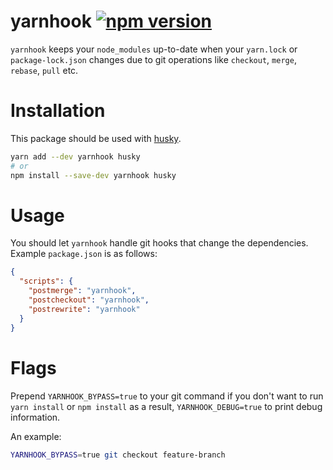 # yarnhook [![npm version](https://badge.fury.io/js/yarnhook.svg)](https://badge.fury.io/js/yarnhook)

`yarnhook` keeps your `node_modules` up-to-date when your `yarn.lock` or `package-lock.json` changes
due to git operations like `checkout`, `merge`, `rebase`, `pull` etc.

# Installation

This package should be used with [husky](https://www.npmjs.com/package/husky).

```sh
yarn add --dev yarnhook husky
# or 
npm install --save-dev yarnhook husky
```

# Usage

You should let `yarnhook` handle git hooks that change the dependencies. Example
`package.json` is as follows:

```json
{
  "scripts": {
    "postmerge": "yarnhook",
    "postcheckout": "yarnhook",
    "postrewrite": "yarnhook"
  }
}
```

# Flags

Prepend `YARNHOOK_BYPASS=true` to your git command if you don't want to run
`yarn install` or `npm install` as a result, `YARNHOOK_DEBUG=true` to print debug information.

An example:

```sh
YARNHOOK_BYPASS=true git checkout feature-branch
```
